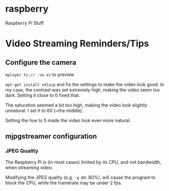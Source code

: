 raspberry
=========

Raspberry Pi Stuff


# Video Streaming Reminders/Tips

## Configure the camera

`mplayer tv:// -vo xv` to preview

`apt-get install v4lucp` and fix the settings to make the video look good.
In my case, the contrast was set extremely high, making the video seem too dark.
Setting it close to 0 fixed that.

The saturation seemed a bit too high, making the video look slightly unnatural.
I set it to 60 (~the middle).

Setting the hue to 5 made the video look even more natural.

## mjpgstreamer configuration

### JPEG Quality

The Raspberry Pi is (in most cases) limited by its CPU, and not bandwidth, when streaming video.

Modifying the JPEG quality (e.g. `-q 80`: 80%), will cause the program to block the CPU, while the framerate
may be under 2 fps.
